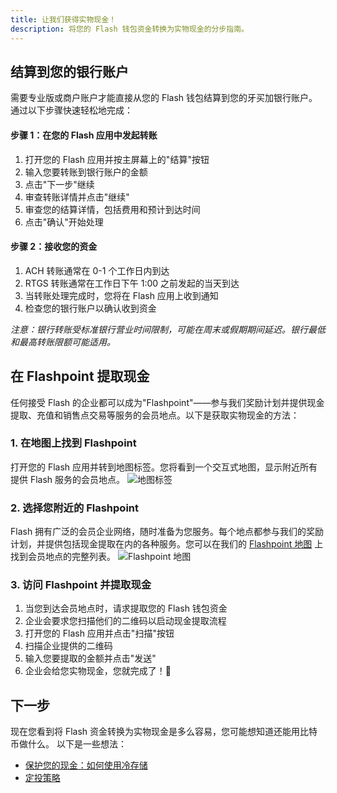 ```yaml
---
title: 让我们获得实物现金！
description: 将您的 Flash 钱包资金转换为实物现金的分步指南。
---
```


## 结算到您的银行账户

需要专业版或商户账户才能直接从您的 Flash 钱包结算到您的牙买加银行账户。通过以下步骤快速轻松地完成：

#### 步骤 1：在您的 Flash 应用中发起转账

1. 打开您的 Flash 应用并按主屏幕上的"结算"按钮
2. 输入您要转账到银行账户的金额
3. 点击"下一步"继续
4. 审查转账详情并点击"继续"
5. 审查您的结算详情，包括费用和预计到达时间
6. 点击"确认"开始处理

#### 步骤 2：接收您的资金

1. ACH 转账通常在 0-1 个工作日内到达
2. RTGS 转账通常在工作日下午 1:00 之前发起的当天到达
3. 当转账处理完成时，您将在 Flash 应用上收到通知
4. 检查您的银行账户以确认收到资金

_注意：银行转账受标准银行营业时间限制，可能在周末或假期期间延迟。银行最低和最高转账限额可能适用。_

## 在 Flashpoint 提取现金

任何接受 Flash 的企业都可以成为"Flashpoint"——参与我们奖励计划并提供现金提取、充值和销售点交易等服务的会员地点。以下是获取实物现金的方法：

### 1. 在地图上找到 Flashpoint

打开您的 Flash 应用并转到地图标签。您将看到一个交互式地图，显示附近所有提供 Flash 服务的会员地点。
![地图标签](/images/badges/png/Screenshot-map.png)

### 2. 选择您附近的 Flashpoint

Flash 拥有广泛的会员企业网络，随时准备为您服务。每个地点都参与我们的奖励计划，并提供包括现金提取在内的各种服务。您可以在我们的 [Flashpoint 地图](https://flashpoint.flashapp.me) 上找到会员地点的完整列表。
![Flashpoint 地图](https://external-content.duckduckgo.com/iu/?u=https%3A%2F%2Fwww.lockedownseo.com%2Fwp-content%2Fuploads%2F2013%2F11%2Fadd-map-marker-google-maps.jpg&f=1&nofb=1&ipt=1e0378994a52e5316b86d378b31f725668d627bdfaffbaaf2d5f41a8d6777126&ipo=images)

### 3. 访问 Flashpoint 并提取现金

1. 当您到达会员地点时，请求提取您的 Flash 钱包资金
2. 企业会要求您扫描他们的二维码以启动现金提取流程
3. 打开您的 Flash 应用并点击"扫描"按钮
4. 扫描企业提供的二维码
5. 输入您要提取的金额并点击"发送"
6. 企业会给您实物现金，您就完成了！🤙

## 下一步

现在您看到将 Flash 资金转换为实物现金是多么容易，您可能想知道还能用比特币做什么。
以下是一些想法：

-   [保护您的现金：如何使用冷存储](guides/sweep-to-cold-storage)
-   [定投策略](guides/dca)